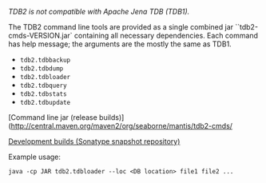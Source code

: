 *TDB2 is not compatible with Apache Jena TDB (TDB1).*

The TDB2 command line tools are provided as a single combined jar
``tdb2-cmds-VERSION.jar` containing all necessary dependencies. Each
command has help message; the arguments are the mostly the same as TDB1.

* `tdb2.tdbbackup`
* `tdb2.tdbdump`
* `tdb2.tdbloader`
* `tdb2.tdbquery`
* `tdb2.tdbstats`
* `tdb2.tdbupdate`

[Command line jar (release builds)](http://central.maven.org/maven2/org/seaborne/mantis/tdb2-cmds/

[Development builds (Sonatype snapshot repository)](https://oss.sonatype.org/content/repositories/snapshots/org/seaborne/mantis/tdb2-cmds/)

Example usage:

```
java -cp JAR tdb2.tdbloader --loc <DB location> file1 file2 ...
```
